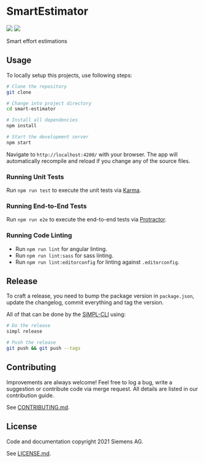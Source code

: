 # SmartEstimator

[![](https://img.shields.io/badge/SiMPL-Project-009999.svg)](https://simpl.siemens.io)
[![](https://img.shields.io/badge/license-SISL--1.1-blue.svg)](LICENSE.md)
<!-- [![](https://code.siemens.com/[GROUP]/[PROJECT]/badges/master/pipeline.svg)](https://code.siemens.com/[GROUP]/[PROJECT]/commits/master) -->
<!-- [![](https://code.siemens.com/[GROUP]/[PROJECT]/badges/master/coverage.svg)](https://code.siemens.com/[GROUP]/[PROJECT]/commits/master) -->

Smart effort estimations

## Usage

To locally setup this projects, use following steps:

``` sh
# Clone the repository
git clone 

# Change into project directory
cd smart-estimator

# Install all dependencies
npm install

# Start the development server
npm start
```

Navigate to `http://localhost:4200/` with your browser. The app will
automatically recompile and reload if you change any of the source files.

### Running Unit Tests

Run `npm run test` to execute the unit tests via [Karma](https://karma-runner.github.io).

### Running End-to-End Tests

Run `npm run e2e` to execute the end-to-end tests via [Protractor](http://www.protractortest.org/).

### Running Code Linting

- Run `npm run lint` for angular linting.
- Run `npm run lint:sass` for sass linting.
- Run `npm run lint:editorconfig` for linting against `.editorconfig`.

## Release

To craft a release, you need to bump the package version in `package.json`,
update the changelog, commit everything and tag the version.

All of that can be done by the [SiMPL-CLI](https://code.siemens.com/simpl/simpl-cli)
using:

``` sh
# Do the release
simpl release

# Push the release
git push && git push --tags
```

## Contributing

Improvements are always welcome! Feel free to log a bug, write a suggestion or
contribute code via merge request. All details are listed in our contribution
guide.

See [CONTRIBUTING.md](CONTRIBUTING.md).

## License

Code and documentation copyright 2021 Siemens AG.

See [LICENSE.md](LICENSE.md).
